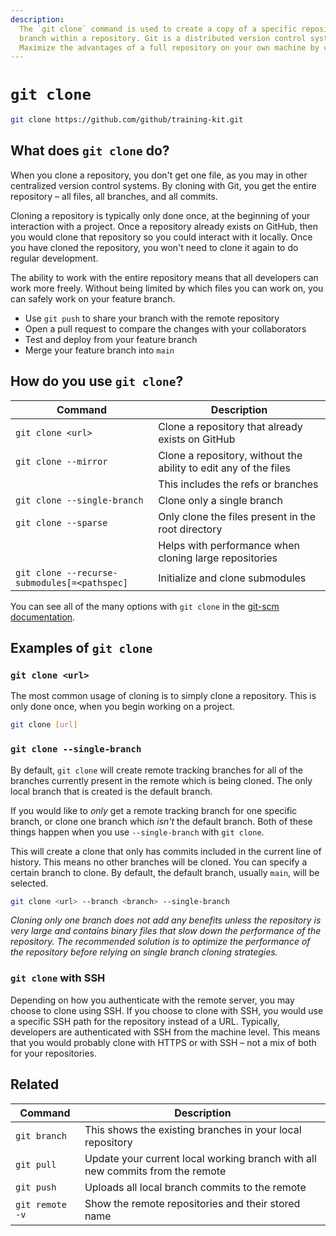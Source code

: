 ```yaml
---
description:
  The `git clone` command is used to create a copy of a specific repository or
  branch within a repository. Git is a distributed version control system.
  Maximize the advantages of a full repository on your own machine by cloning.
---
```


# `git clone`

```bash
git clone https://github.com/github/training-kit.git
```

## What does `git clone` do?

When you clone a repository, you don't get one file, as you may in other
centralized version control systems. By cloning with Git, you get the entire
repository – all files, all branches, and all commits.

Cloning a repository is typically only done once, at the beginning of your
interaction with a project. Once a repository already exists on GitHub, then you
would clone that repository so you could interact with it locally. Once you have
cloned the repository, you won't need to clone it again to do regular
development.

The ability to work with the entire repository means that all developers can
work more freely. Without being limited by which files you can work on, you can
safely work on your feature branch.

- Use `git push` to share your branch with the remote repository
- Open a pull request to compare the changes with your collaborators
- Test and deploy from your feature branch
- Merge your feature branch into `main`

## How do you use `git clone`?

| Command                                      | Description                                                      |
| -------------------------------------------- | ---------------------------------------------------------------- |
| `git clone <url>`                            | Clone a repository that already exists on GitHub                 |
| `git clone --mirror`                         | Clone a repository, without the ability to edit any of the files |
|                                              | This includes the refs or branches                               |
| `git clone --single-branch`                  | Clone only a single branch                                       |
| `git clone --sparse`                         | Only clone the files present in the root directory               |
|                                              | Helps with performance when cloning large repositories           |
| `git clone --recurse-submodules[=<pathspec]` | Initialize and clone submodules                                  |

You can see all of the many options with `git clone` in the
[git-scm documentation](https://git-scm.com/docs/git-clone).

## Examples of `git clone`

### `git clone <url>`

The most common usage of cloning is to simply clone a repository. This is only
done once, when you begin working on a project.

```bash
git clone [url]
```

### `git clone --single-branch`

By default, `git clone` will create remote tracking branches for all of the
branches currently present in the remote which is being cloned. The only local
branch that is created is the default branch.

If you would like to _only_ get a remote tracking branch for one specific
branch, or clone one branch which _isn't_ the default branch. Both of these
things happen when you use `--single-branch` with `git clone`.

This will create a clone that only has commits included in the current line of
history. This means no other branches will be cloned. You can specify a certain
branch to clone. By default, the default branch, usually `main`, will be
selected.

```bash
git clone <url> --branch <branch> --single-branch
```

_Cloning only one branch does not add any benefits unless the repository is very
large and contains binary files that slow down the performance of the
repository. The recommended solution is to optimize the performance of the
repository before relying on single branch cloning strategies._

### `git clone` with SSH

Depending on how you authenticate with the remote server, you may choose to
clone using SSH. If you choose to clone with SSH, you would use a specific SSH
path for the repository instead of a URL. Typically, developers are
authenticated with SSH from the machine level. This means that you would
probably clone with HTTPS or with SSH – not a mix of both for your repositories.

## Related

| Command         | Description                                                                   |
| --------------- | ----------------------------------------------------------------------------- |
| `git branch`    | This shows the existing branches in your local repository                     |
| `git pull`      | Update your current local working branch with all new commits from the remote |
| `git push`      | Uploads all local branch commits to the remote                                |
| `git remote -v` | Show the remote repositories and their stored name                            |

